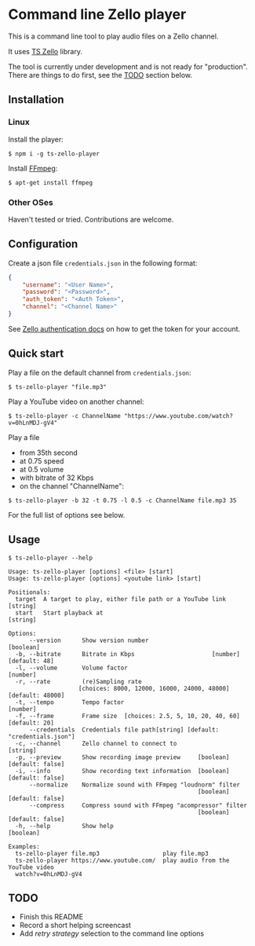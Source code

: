 # Command line Zello player

This is a command line tool to play audio files on a Zello channel.

It uses [TS Zello](https://github.com/OnkelTem/ts-zello) library.

The tool is currently under development and is not ready for "production".
There are things to do first, see the [TODO](#todo) section below.

## Installation

### Linux

Install the player:

```
$ npm i -g ts-zello-player
```

Install [FFmpeg](https://ffmpeg.org/):

```
$ apt-get install ffmpeg
```

### Other OSes

Haven't tested or tried. Contributions are welcome.

## Configuration

Create a json file `credentials.json` in the following format: 

```json
{
    "username": "<User Name>",
    "password": "<Password>",
    "auth_token": "<Auth Token>",
    "channel": "<Channel Name>"
}
```

See [Zello authentication docs](https://github.com/zelloptt/zello-channel-api/blob/master/AUTH.md) 
on how to get the token for your account.

## Quick start

Play a file on the default channel from `credentials.json`:

```
$ ts-zello-player "file.mp3" 
```

Play a YouTube video on another channel:

```
$ ts-zello-player -c ChannelName "https://www.youtube.com/watch?v=0hLnMDJ-gV4"
```

Play a file 
- from 35th second 
- at 0.75 speed
- at 0.5 volume 
- with bitrate of 32 Kbps
- on the channel "ChannelName":

```
$ ts-zello-player -b 32 -t 0.75 -l 0.5 -c ChannelName file.mp3 35
```

For the full list of options see below.

## Usage

```
$ ts-zello-player --help

Usage: ts-zello-player [options] <file> [start]
Usage: ts-zello-player [options] <youtube link> [start]

Positionals:
  target  A target to play, either file path or a YouTube link          [string]
  start   Start playback at                                             [string]

Options:
      --version      Show version number                               [boolean]
  -b, --bitrate      Bitrate in Kbps                      [number] [default: 48]
  -l, --volume       Volume factor                                      [number]
  -r, --rate         (re)Sampling rate
                    [choices: 8000, 12000, 16000, 24000, 48000] [default: 48000]
  -t, --tempo        Tempo factor                                       [number]
  -f, --frame        Frame size  [choices: 2.5, 5, 10, 20, 40, 60] [default: 20]
      --credentials  Credentials file path[string] [default: "credentials.json"]
  -c, --channel      Zello channel to connect to                        [string]
  -p, --preview      Show recording image preview     [boolean] [default: false]
  -i, --info         Show recording text information  [boolean] [default: false]
      --normalize    Normalize sound with FFmpeg "loudnorm" filter
                                                      [boolean] [default: false]
      --compress     Compress sound with FFmpeg "acompressor" filter
                                                      [boolean] [default: false]
  -h, --help         Show help                                         [boolean]

Examples:
  ts-zello-player file.mp3                  play file.mp3
  ts-zello-player https://www.youtube.com/  play audio from the YouTube video
  watch?v=0hLnMDJ-gV4

```

## TODO

- Finish this README
- Record a short helping screencast 
- Add _retry strategy_ selection to the command line options
